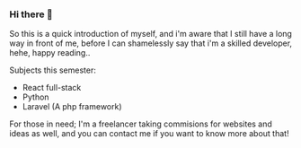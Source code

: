 ### Hi there 👋
So this is a quick introduction of myself, and i'm aware that I still have a long way in front of me, before I can shamelessly say that i'm a skilled developer, hehe, happy reading..

Subjects this semester:
   - React full-stack
   - Python
   - Laravel (A php framework)


For those in need; 
I'm a freelancer taking commisions for websites and ideas as well, and you can contact me if you want to know more about that!


  
<!--
**slowboii/slowboii** is a ✨ _special_ ✨ repository because its `README.md` (this file) appears on your GitHub profile.

Here are some ideas to get you started:

- 🔭 I’m currently working on ...
- 🌱 I’m currently learning ...
- 👯 I’m looking to collaborate on ...
- 🤔 I’m looking for help with ...
- 💬 Ask me about ...
- 📫 How to reach me: ...
- 😄 Pronouns: ...
- ⚡ Fun fact: ...
-->
